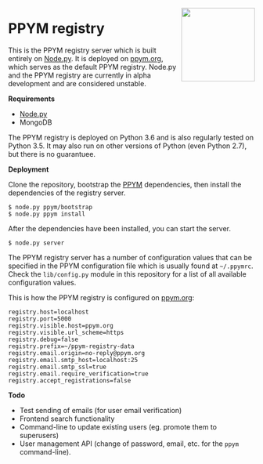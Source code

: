 <img src="https://i.imgur.com/IfmOKFI.png" align="right" width="150px"></img>

# PPYM registry

This is the PPYM registry server which is built entirely on [Node.py]. It is
deployed on [ppym.org], which serves as the default PPYM registry. Node.py and
the PPYM registry are currently in alpha development and are considered
unstable.

  [Node.py]: https://github.com/nodepy/nodepy
  [PPYM]: https://github.com/nodepy/ppym
  [ppym.org]: https://ppym.org

__Requirements__

- [Node.py]
- MongoDB

The PPYM registry is deployed on Python 3.6 and is also regularly tested on
Python 3.5. It may also run on other versions of Python (even Python 2.7), but
there is no guarantuee.

__Deployment__

Clone the repository, bootstrap the [PPYM] dependencies, then install the
dependencies of the registry server.

    $ node.py ppym/bootstrap
    $ node.py ppym install

After the dependencies have been installed, you can start the server.

    $ node.py server

The PPYM registry server has a number of configuration values that can be
specified in the PPYM configuration file which is usually found at `~/.ppymrc`.
Check the `lib/config.py` module in this repository for a list of all available
configuration values.

This is how the PPYM registry is configured on [ppym.org]:

    registry.host=localhost
    registry.port=5000
    registry.visible.host=ppym.org
    registry.visible.url_scheme=https
    registry.debug=false
    registry.prefix=~/ppym-registry-data
    registry.email.origin=no-reply@ppym.org
    registry.email.smtp_host=localhost:25
    registry.email.smtp_ssl=true
    registry.email.require_verification=true
    registry.accept_registrations=false

__Todo__

- Test sending of emails (for user email verification)
- Frontend search functionality
- Command-line to update existing users (eg. promote them to superusers)
- User management API (change of password, email, etc. for the `ppym`
  command-line).
